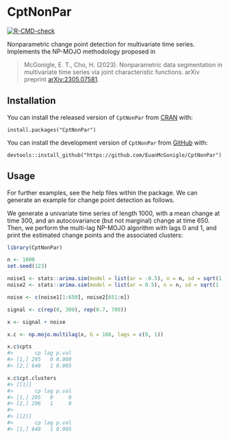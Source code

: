 
<!-- README.md is generated from README.Rmd. Please edit that file -->

# CptNonPar

<!-- badges: start -->

[![R-CMD-check](https://github.com/EuanMcGonigle/CptNonPar/actions/workflows/R-CMD-check.yaml/badge.svg)](https://github.com/EuanMcGonigle/CptNonPar/actions/workflows/R-CMD-check.yaml)
<!-- badges: end -->

Nonparametric change point detection for multivariate time series.
Implements the NP-MOJO methodology proposed in

> McGonigle, E. T., Cho, H. (2023). Nonparametric data segmentation in
> multivariate time series via joint characteristic functions. arXiv
> preprint [arXiv:2305.07581](https://arxiv.org/abs/2305.07581).

## Installation

You can install the released version of `CptNonPar` from
[CRAN](https://CRAN.R-project.org) with:

    install.packages("CptNonPar")

You can install the development version of `CptNonPar` from
[GitHub](https://github.com/) with:

    devtools::install_github("https://github.com/EuanMcGonigle/CptNonPar")

## Usage

For further examples, see the help files within the package. We can
generate an example for change point detection as follows.

We generate a univariate time series of length 1000, with a mean change
at time 300, and an autocovariance (but not marginal) change at time
650. Then, we perform the multi-lag NP-MOJO algorithm with lags 0 and 1,
and print the estimated change points and the associated clusters:

``` r
library(CptNonPar)

n <- 1000
set.seed(123)

noise1 <- stats::arima.sim(model = list(ar = -0.5), n = n, sd = sqrt(1 - 0.5^2))
noise2 <- stats::arima.sim(model = list(ar = 0.5), n = n, sd = sqrt(1 - 0.5^2))

noise <- c(noise1[1:650], noise2[651:n])

signal <- c(rep(0, 300), rep(0.7, 700))

x <- signal + noise

x.c <- np.mojo.multilag(x, G = 166, lags = c(0, 1))

x.c$cpts
#>       cp lag p.val
#> [1,] 295   0 0.000
#> [2,] 648   1 0.005

x.c$cpt.clusters
#> [[1]]
#>       cp lag p.val
#> [1,] 295   0     0
#> [2,] 296   1     0
#> 
#> [[2]]
#>       cp lag p.val
#> [1,] 648   1 0.005
```
